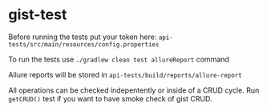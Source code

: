 # gist-test

Before running the tests put your token here: `api-tests/src/main/resources/config.properties`

To run the tests use `./gradlew clean test allureReport` command

Allure reports will be stored in `api-tests/build/reports/allure-report`

All operations can be checked indepentently or inside of a CRUD cycle. Run `getCRUD()` test if you want to have smoke check of gist CRUD.
